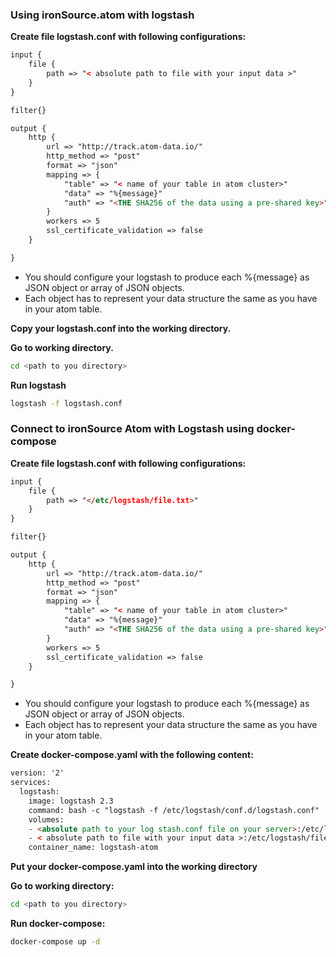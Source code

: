 ### Using ironSource.atom with logstash

__Create file logstash.conf with following configurations:__
```html
input {
    file {
        path => "< absolute path to file with your input data >"
    }
}

filter{}

output {
    http {
        url => "http://track.atom-data.io/"
        http_method => "post"
        format => "json"
        mapping => {
            "table" => "< name of your table in atom cluster>"
            "data" => "%{message}"
            "auth" => "<THE SHA256 of the data using a pre-shared key>"
        }
        workers => 5
        ssl_certificate_validation => false
    }

}
```
* You should configure your logstash to produce  each %{message} as JSON object or array of JSON objects. 
* Each object has to represent your data structure the same as you have in your atom table.

__Copy your logstash.conf into the working directory.__

__Go to working directory.__
```bash
cd <path to you directory>
```
__Run logstash__
```bash
logstash -f logstash.conf
```


### Connect to ironSource Atom with Logstash using docker-compose

__Create file logstash.conf with following configurations:__
```html
input {
    file {
        path => "</etc/logstash/file.txt>"
    }
}

filter{}

output {
    http {
        url => "http://track.atom-data.io/"
        http_method => "post"
        format => "json"
        mapping => {
            "table" => "< name of your table in atom cluster>"
            "data" => "%{message}"
            "auth" => "<THE SHA256 of the data using a pre-shared key>"
        }
        workers => 5
        ssl_certificate_validation => false
    }

}
```
* You should configure your logstash to produce  each %{message} as JSON object or array of JSON objects. 
* Each object has to represent your data structure the same as you have in your atom table.

__Create docker-compose.yaml with the following content:__
```html
version: '2'
services:
  logstash:
    image: logstash 2.3
    command: bash -c "logstash -f /etc/logstash/conf.d/logstash.conf"
    volumes: 
    - <absolute path to your log stash.conf file on your server>:/etc/logstash/conf.d/logstash.conf
    - < absolute path to file with your input data >:/etc/logstash/file.txt
    container_name: logstash-atom
```
__Put your docker-compose.yaml into the working directory__

__Go to working directory:__
```bash
cd <path to you directory>
```
__Run docker-compose:__
```bash
docker-compose up -d
```
